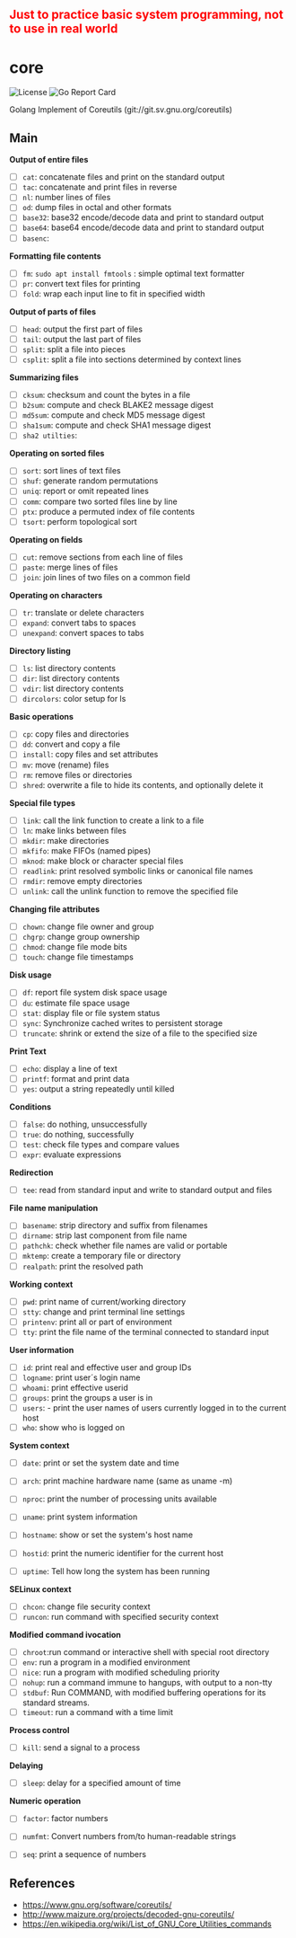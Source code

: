 
## <font color=red> Just to practice basic system programming, not to use in real world </font>

# core


![License](https://img.shields.io/badge/license-MIT-brightgreen.svg?style=flat-square)
![Go Report Card](https://goreportcard.com/badge/github.com/TaceyWong/core)

Golang Implement of Coreutils (git://git.sv.gnu.org/coreutils)



## Main

**Output of entire files**

+ [ ] `cat`: concatenate files and print on the standard output
+ [ ] `tac`: concatenate and print files in reverse 
+ [ ] `nl`:  number lines of files
+ [ ] `od`: dump files in octal and other formats
+ [ ] `base32`: base32 encode/decode data and print to standard output
+ [ ] `base64`: base64 encode/decode data and print to standard output
+ [ ] `basenc`: 

**Formatting file contents**

+ [ ] `fm`: `sudo apt install fmtools` : simple optimal text formatter
+ [ ] `pr`: convert text files for printing
+ [ ] `fold`: wrap each input line to fit in specified width

**Output of parts of files**

+ [ ] `head`: output the first part of files
+ [ ] `tail`: output the last part of files
+ [ ] `split`: split a file into pieces
+ [ ] `csplit`: split a file into sections determined by context lines

**Summarizing files**

+ [ ] `cksum`: checksum and count the bytes in a file
+ [ ] `b2sum`: compute and check BLAKE2 message digest
+ [ ] `md5sum`: compute and check MD5 message digest
+ [ ] `sha1sum`: compute and check SHA1 message digest
+ [ ] `sha2 utilties`: 

**Operating on sorted files**

+ [ ] `sort`: sort lines of text files
+ [ ] `shuf`: generate random permutations
+ [ ] `uniq`: report or omit repeated lines
+ [ ] `comm`: compare two sorted files line by line
+ [ ] `ptx`: produce a permuted index of file contents
+ [ ] `tsort`: perform topological sort

**Operating on fields**

+ [ ] `cut`: remove sections from each line of files
+ [ ] `paste`: merge lines of files
+ [ ] `join`: join lines of two files on a common field

**Operating on characters**

+ [ ] `tr`: translate or delete characters
+ [ ] `expand`: convert tabs to spaces
+ [ ] `unexpand`:  convert spaces to tabs

**Directory listing**

+ [ ] `ls`: list directory contents
+ [ ] `dir`: list directory contents
+ [ ] `vdir`:  list directory contents
+ [ ] `dircolors`: color setup for ls

**Basic operations**

+ [ ] `cp`: copy files and directories
+ [ ] `dd`: convert and copy a file
+ [ ] `install`:  copy files and set attributes
+ [ ] `mv`:  move (rename) files
+ [ ] `rm`: remove files or directories
+ [ ] `shred`:  overwrite a file to hide its contents, and optionally delete it

**Special file types**

+ [ ] `link`: call the link function to create a link to a file
+ [ ] `ln`:  make links between files
+ [ ] `mkdir`:  make directories
+ [ ] `mkfifo`: make FIFOs (named pipes)
+ [ ] `mknod`:  make block or character special files
+ [ ] `readlink`: print resolved symbolic links or canonical file names
+ [ ] `rmdir`: remove empty directories
+ [ ] `unlink`: call the unlink function to remove the specified file

**Changing file attributes**

+ [ ] `chown`: change file owner and group
+ [ ] `chgrp`: change group ownership
+ [ ] `chmod`:  change file mode bits
+ [ ] `touch`: change file timestamps

**Disk usage**

+ [ ] `df`: report file system disk space usage
+ [ ] `du`:  estimate file space usage
+ [ ] `stat`: display file or file system status
+ [ ] `sync`: Synchronize cached writes to persistent storage
+ [ ] `truncate`: shrink or extend the size of a file to the specified size 

**Print Text**

+ [ ] `echo`:  display a line of text
+ [ ] `printf`: format and print data
+ [ ] `yes`: output a string repeatedly until killed

**Conditions**

+ [ ] `false`: do nothing, unsuccessfully
+ [ ] `true`: do nothing, successfully
+ [ ] `test`:  check file types and compare values
+ [ ] `expr`:  evaluate expressions

**Redirection**

+ [ ] `tee`:  read from standard input and write to standard output and files

**File name manipulation**

+ [ ] `basename`: strip directory and suffix from filenames
+ [ ] `dirname`: strip last component from file name
+ [ ] `pathchk`: check whether file names are valid or portable
+ [ ] `mktemp`: create a temporary file or directory
+ [ ] `realpath`: print the resolved path

**Working context**

+ [ ] `pwd`:  print name of current/working directory
+ [ ] `stty`:  change and print terminal line settings
+ [ ] `printenv`:  print all or part of environment
+ [ ] `tty`:  print the file name of the terminal connected to standard input

**User information**

+ [ ] `id`: print real and effective user and group IDs
+ [ ] `logname`: print user´s login name
+ [ ] `whoami`:  print effective userid
+ [ ] `groups`: print the groups a user is in
+ [ ] `users`: - print the user names of users currently logged in to the current host
+ [ ] `who`: show who is logged on

**System context**

+ [ ] `date`: print or set the system date and time
+ [ ] `arch`:  print machine hardware name (same as uname -m)
+ [ ] `nproc`: print the number of processing units available
+ [ ] `uname`: print system information
+ [ ] `hostname`: show or set the system's host name
+ [ ] `hostid`:  print the numeric identifier for the current host
+ [ ] `uptime`: Tell how long the system has been running


**SELinux context**

+ [ ] `chcon`: change file security context
+ [ ] `runcon`: run command with specified security context

**Modified command ivocation**

+ [ ] `chroot`:run command or interactive shell with special root directory
+ [ ] `env`: run a program in a modified environment
+ [ ] `nice`: run a program with modified scheduling priority
+ [ ] `nohup`: run a command immune to hangups, with output to a non-tty
+ [ ] `stdbuf`: Run COMMAND, with modified buffering operations for its standard streams.
+ [ ] `timeout`:  run a command with a time limit

**Process control**

+ [ ] `kill`: send a signal to a process

**Delaying**

+ [ ] `sleep`:  delay for a specified amount of time


**Numeric operation**

+ [ ] `factor`: factor numbers 
+ [ ] `numfmt`: Convert numbers from/to human-readable strings
+ [ ] `seq`: print a sequence of numbers


## References

+ https://www.gnu.org/software/coreutils/
+ http://www.maizure.org/projects/decoded-gnu-coreutils/
+ https://en.wikipedia.org/wiki/List_of_GNU_Core_Utilities_commands




















































































